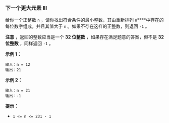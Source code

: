 ### 下一个更大元素 III ###
给你一个正整数 `n` ，请你找出符合条件的最小整数，其由重新排列 `n`****中存在的每位数字组成，并且其值大于 `n` 。如果不存在这样的正整数，则返回 `-1` 。

**注意** ，返回的整数应当是一个 **32 位整数** ，如果存在满足题意的答案，但不是 **32 位整数** ，同样返回 `-1` 。



**示例 1：**

```
输入：n = 12
输出：21
```

**示例 2：**

```
输入：n = 21
输出：-1
```



**提示：**

* `1 <= n <= 231 - 1`

